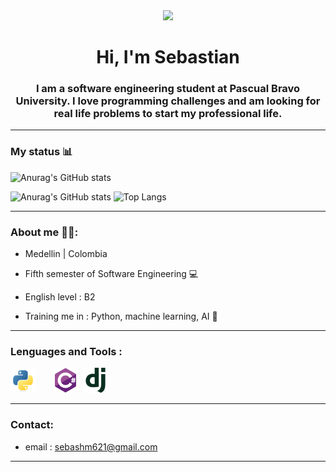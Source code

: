 <div id="header" align="center">
    <img src="https://media.giphy.com/media/iIqmM5tTjmpOB9mpbn/giphy.gif" width="200"/>
    <h1 align="center">Hi, I'm Sebastian</h1>
    <h3 align="center">I am a software engineering student at
        Pascual Bravo University. I love programming challenges and am looking for
        real life problems to start my professional life.
    </h3>
</div>

---

### My status 📊

![Anurag's GitHub stats](https://github-readme-stats.vercel.app/api?username=JoansebHM&show_icons=true&hide_border=true&theme=tokyonight)

![Anurag's GitHub stats](https://github-readme-stats.vercel.app/api?username=JoansebHM&show_icons=true&hide_border=true&theme=tokyonight)
![Top Langs](https://github-readme-stats.vercel.app/api/top-langs/?username=JoansebHM&layout=donut&hide_border=true&theme=tokyonight)

---

### About me 👨‍💻:

- Medellin | Colombia

- Fifth semester of Software Engineering 💻

- English level : B2

- Training me in : Python, machine learning, AI 🤖

---

<div align="left">
    <h3>Lenguages and Tools :</h3>
    <div>
        <img src="https://github.com/devicons/devicon/blob/master/icons/python/python-original.svg" title="Python" alt="Python"
        width="40" height="40" style="margin-right: 20px; display: inline-block;"/>&nbsp;
        <img src="https://github.com/devicons/devicon/blob/master/icons/csharp/csharp-original.svg" title="C#" alt="C#"
        width="40" height="40" style="display: inline-block;"/>&nbsp;
        <img src="https://github.com/devicons/devicon/blob/master/icons/django/django-plain.svg" title="C#" alt="C#"
        width="40" height="40" style="display: inline-block;"/>&nbsp;
    </div>
</div>

---

### Contact:

- email : sebashm621@gmail.com

---

